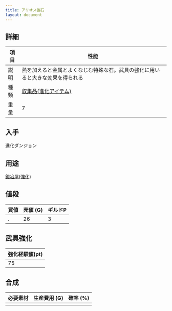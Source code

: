```yaml
---
title: アリオス強石
layout: document
---
```

## 詳細


|項目|性能|
|---|---|
|説明|熱を加えると金属とよくなじむ特殊な石。武具の強化に用いると大きな効果を得られる|
|種類|[収集品(進化アイテム)](収集品(進化アイテム))|
|重量|7|

## 入手

進化ダンジョン

## 用途

[鍛冶屋(強化)](鍛冶屋(強化))

## 値段


|買値|売値 (G)|ギルドP|
|---|---|---|
|.|26|3|

## 武具強化


|強化経験値(pt)|
|---|
|75|

## 合成


|必要素材|生産費用 (G)|確率 (%)|
|---|---|---|
||||
